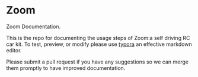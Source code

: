 # Zoom
Zoom Documentation.

This is the repo for documenting the usage steps of Zoom:a self driving RC car kit. To test, preview, or modify please use [typora](https://typora.io/)
an effective markdown editor. 

Please submit a pull request if you have any suggestions so we can merge them promptly to have improved documentation. 
